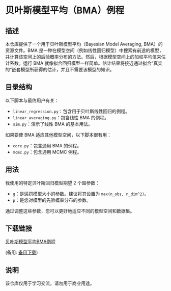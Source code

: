 # 贝叶斯模型平均（BMA）例程

## 描述

本仓库提供了一个用于贝叶斯模型平均（Bayesian Model Averaging, BMA）的资源文件。BMA 是一种在模型空间（例如线性回归模型）中搜索有前途的模型，并计算该空间上的后验概率分布的方法。然后，根据模型空间上的加权平均值来估计系数。运行 BMA 就像拟合回归模型一样简单。估计结果将接近通过拟合“真实的”嵌套模型所获得的估计，并且不需要该模型的知识。

## 目录结构

以下脚本与最终用户有关：

- `linear_regression.py`：包含用于贝叶斯线性回归的例程。
- `linear_averaging.py`：包含线性 BMA 的例程。
- `sim.py`：演示了线性 BMA 的基本用法。

如果要使 BMA 适应其他模型空间，以下脚本很有用：

- `core.py`：包含通用 BMA 的例程。
- `mcmc.py`：包含通用 MCMC 例程。

## 用法

我使用的特定贝叶斯回归模型期望 2 个超参数：

- `g`：是惩罚模型大小的参数。建议将其设置为 `max(n_obs, n_dim^2)`。
- `p`：是您对模型的先验概率分布的参数。

通过调整这些参数，您可以更好地适应不同的模型空间和数据集。

## 下载链接
[贝叶斯模型平均BMA例程](https://pan.quark.cn/s/712f9f1f213a) 

(备用: [备用下载](https://pan.baidu.com/s/1d67kQlUxYCkME2it-QXg8w?pwd=1234))

## 说明

该仓库仅用于学习交流，请勿用于商业用途。
